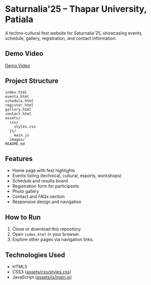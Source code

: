 # Saturnalia'25 – Thapar University, Patiala

A techno-cultural fest website for Saturnalia'25, showcasing events, schedule, gallery, registration, and contact information.

## Demo Video

[Demo Video](https://drive.google.com/file/d/1QiSjsb-36clrt0dueUaUjtbrYyY-4d78/view?usp=sharing)

## Project Structure

```
index.html
events.html
schedule.html
register.html
gallery.html
contact.html
assets/
  css/
    styles.css
  js/
    main.js
  images/
README.md
```

## Features

- Home page with fest highlights
- Events listing (technical, cultural, esports, workshops)
- Schedule and results board
- Registration form for participants
- Photo gallery
- Contact and FAQs section
- Responsive design and navigation

## How to Run

1. Clone or download this repository.
2. Open `index.html` in your browser.
3. Explore other pages via navigation links.

## Technologies Used

- HTML5
- CSS3 ([assets/css/styles.css](assets/css/styles.css))
- JavaScript ([assets/js/main.js](assets/js/main.js))

